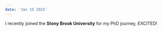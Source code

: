 ```yaml
---
date: 'Jan 15 2025'
---
```

I recently joined the **Stony Brook University** for my PhD journey, EXCITED!